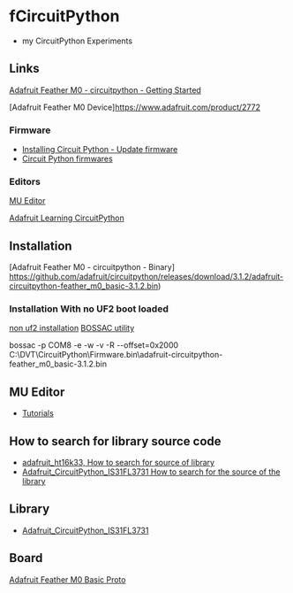 # fCircuitPython

* my CircuitPython Experiments

## Links

[Adafruit Feather M0 - circuitpython - Getting Started](https://learn.adafruit.com/adafruit-feather-m0-express-designed-for-circuit-python-circuitpython/kattni-circuitpython)

[Adafruit Feather M0 Device]https://www.adafruit.com/product/2772

### Firmware
- [Installing Circuit Python - Update firmware](https://learn.adafruit.com/welcome-to-circuitpython/installing-circuitpython)
- [Circuit Python firmwares](https://github.com/adafruit/circuitpython/releases/tag/3.1.2)

### Editors
[MU Editor](https://learn.adafruit.com/welcome-to-circuitpython/installing-mu-editor)

[Adafruit Learning CircuitPython](https://learn.adafruit.com/category/circuitpython)

## Installation

[Adafruit Feather M0 - circuitpython - Binary]
https://github.com/adafruit/circuitpython/releases/download/3.1.2/adafruit-circuitpython-feather_m0_basic-3.1.2.bin)

### Installation With no UF2 boot loaded

[non uf2 installation](https://learn.adafruit.com/welcome-to-circuitpython/non-uf2-installation)
[BOSSAC utility](https://github.com/shumatech/BOSSA/releases/tag/1.9.1)

bossac -p COM8 -e -w -v -R --offset=0x2000 C:\DVT\CircuitPython\Firmware.bin\adafruit-circuitpython-feather_m0_basic-3.1.2.bin

## MU Editor
- [Tutorials](https://codewith.mu/en/tutorials/)

## How to search for library source code
* [adafruit_ht16k33, How to search for source of library](https://github.com/search?q=org%3Aadafruit+adafruit_ht16k33)
* [Adafruit_CircuitPython_IS31FL3731 How to search for the source of the library](https://github.com/search?q=org%3Aadafruit+adafruit_is31)

## Library
* [Adafruit_CircuitPython_IS31FL3731](https://github.com/adafruit/Adafruit_CircuitPython_IS31FL3731)

## Board
[Adafruit Feather M0 Basic Proto](https://learn.adafruit.com/adafruit-feather-m0-basic-proto/overview)

